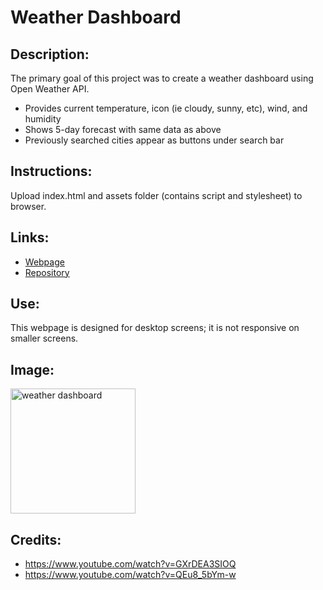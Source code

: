 # Weather Dashboard

## Description:

The primary goal of this project was to create a weather dashboard using Open Weather API.

- Provides current temperature, icon (ie cloudy, sunny, etc), wind, and humidity
- Shows 5-day forecast with same data as above
- Previously searched cities appear as buttons under search bar

## Instructions:

Upload index.html and assets folder (contains script and stylesheet) to browser.

## Links:

- [Webpage]()
- [Repository]()

## Use:

This webpage is designed for desktop screens; it is not responsive on smaller screens. 

## Image:

<img src="" alt="weather dashboard" width="200"/>

## Credits:
- https://www.youtube.com/watch?v=GXrDEA3SIOQ
- https://www.youtube.com/watch?v=QEu8_5bYm-w

